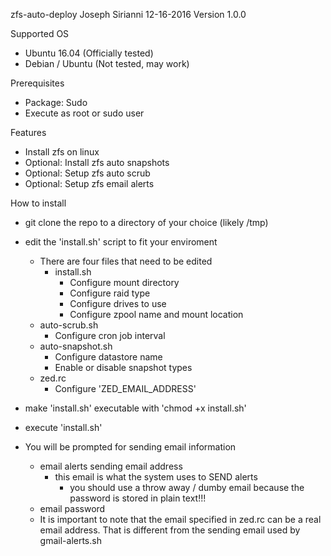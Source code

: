 zfs-auto-deploy
Joseph Sirianni
12-16-2016
Version 1.0.0

Supported OS
  - Ubuntu 16.04 (Officially tested)
  - Debian / Ubuntu (Not tested, may work)
  
Prerequisites
  - Package: Sudo
  - Execute as root or sudo user

Features
  - Install zfs on linux
  - Optional: Install zfs auto snapshots
  - Optional: Setup zfs auto scrub
  - Optional: Setup zfs email alerts


How to install
  - git clone the repo to a directory of your choice (likely /tmp)
  - edit the 'install.sh' script to fit your enviroment
    - There are four files that need to be edited
      - install.sh
        - Configure mount directory
        - Configure raid type
        - Configure drives to use
        - Configure zpool name and mount location
     - auto-scrub.sh
        - Configure cron job interval
     - auto-snapshot.sh
        - Configure datastore name
        - Enable or disable snapshot types
     - zed.rc
        - Configure 'ZED_EMAIL_ADDRESS'

  - make 'install.sh' executable with 'chmod +x install.sh'
  - execute 'install.sh'

  - You will be prompted for sending email information
      - email alerts sending email address
          - this email is what the system uses to SEND alerts
              - you should use a throw away / dumby email because the password is stored in plain text!!!
      - email password
      - It is important to note that the email specified in zed.rc can be a real email address. That is different from the sending email used by gmail-alerts.sh
